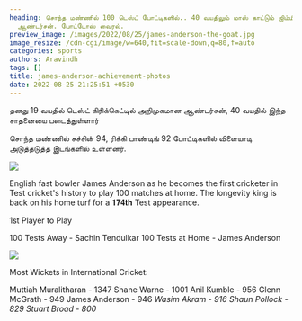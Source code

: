 ```yaml
---
heading: சொந்த மண்ணில் 100 டெஸ்ட் போட்டிகளில்.. 40 வயதிலும் மாஸ் காட்டும் ஜிம்மி
  ஆண்டர்சன். போட்டோஸ் வைரல்.
preview_image: /images/2022/08/25/james-anderson-the-goat.jpg
image_resize: /cdn-cgi/image/w=640,fit=scale-down,q=80,f=auto
categories: sports
authors: Aravindh
tags: []
title: james-anderson-achievement-photos
date: 2022-08-25 21:25:51 +0530
---
```

தனது 19 வயதில் டெஸ்ட் கிரிக்கெட்டில் அறிமுகமான ஆண்டர்சன், 40 வயதில் இந்த சாதனையை படைத்துள்ளார்

சொந்த மண்ணில் சச்சின் 94, ரிக்கி பாண்டிங் 92 போட்டிகளில் விளையாடி அடுத்தடுத்த இடங்களில் உள்ளனர்.

![](/images/2022/08/25/jimmy-anderson-100-tests-in-home.jpg)

English fast bowler James Anderson as he becomes the first cricketer in Test cricket's history to play 100 matches at home. The longevity king is back on his home turf for a 𝟏𝟕𝟒𝐭𝐡 Test appearance.

1st Player to Play

100 Tests Away - Sachin Tendulkar 
100 Tests at Home - James Anderson

![](/images/2022/08/25/jimmy-anderson-100-tests-in-home-1.jpg)

Most Wickets in International Cricket:

Muttiah Muralitharan - 1347
Shane Warne - 1001
Anil Kumble - 956
Glenn McGrath - 949
󠁢󠁥󠁮󠁧󠁿James Anderson - 946
*Wasim Akram - 916
Shaun Pollock - 829
󠁧󠁢󠁥󠁮󠁧󠁿Stuart Broad - 800*